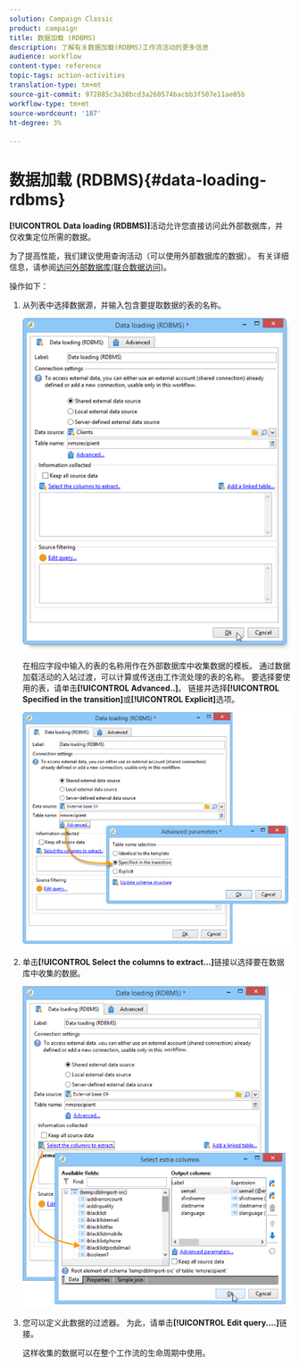 ```yaml
---
solution: Campaign Classic
product: campaign
title: 数据加载 (RDBMS)
description: 了解有关数据加载(RDBMS)工作流活动的更多信息
audience: workflow
content-type: reference
topic-tags: action-activities
translation-type: tm+mt
source-git-commit: 972885c3a38bcd3a260574bacbb3f507e11ae05b
workflow-type: tm+mt
source-wordcount: '187'
ht-degree: 3%

---
```



# 数据加载 (RDBMS){#data-loading-rdbms}

**[!UICONTROL Data loading (RDBMS)]**&#x200B;活动允许您直接访问此外部数据库，并仅收集定位所需的数据。

为了提高性能，我们建议使用查询活动（可以使用外部数据库的数据）。 有关详细信息，请参阅[访问外部数据库(联合数据访问)](../../workflow/using/accessing-an-external-database--fda-.md)。

操作如下：

1. 从列表中选择数据源，并输入包含要提取数据的表的名称。

   ![](assets/s_advuser_wf_sgbd_sample_1.png)

   在相应字段中输入的表的名称用作在外部数据库中收集数据的模板。 通过数据加载活动的入站过渡，可以计算或传送由工作流处理的表的名称。 要选择要使用的表，请单击&#x200B;**[!UICONTROL Advanced..]**。 链接并选择&#x200B;**[!UICONTROL Specified in the transition]**&#x200B;或&#x200B;**[!UICONTROL Explicit]**&#x200B;选项。

   ![](assets/s_advuser_wf_sgbd_sample_5.png)

1. 单击&#x200B;**[!UICONTROL Select the columns to extract...]**&#x200B;链接以选择要在数据库中收集的数据。

   ![](assets/s_advuser_wf_sgbd_sample_2.png)

1. 您可以定义此数据的过滤器。 为此，请单击&#x200B;**[!UICONTROL Edit query....]**&#x200B;链接。

   这样收集的数据可以在整个工作流的生命周期中使用。


